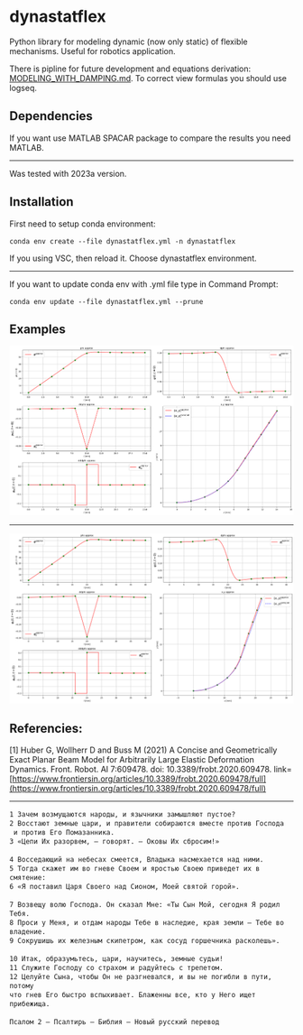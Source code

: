 # dynastatflex
Python library for modeling dynamic (now only static) of flexible mechanisms. Useful for robotics application.

There is pipline for future development and equations derivation: [MODELING_WITH_DAMPING.md](logsec/MODELING_WITH_DAMPING.md). To correct view formulas you should use logseq.

## Dependencies
If you want use MATLAB SPACAR package to compare the results you need MATLAB. 
- - - -
Was tested with 2023a version.

## Installation
First need to setup conda environment:
```
conda env create --file dynastatflex.yml -n dynastatflex
```
If you using VSC, then reload it. Choose dynastatflex environment.
- - - - 
If you want to update conda env with .yml file type in Command Prompt:
```
conda env update --file dynastatflex.yml --prune
```
## Examples
![alt text](images/momentcenterbeam_SPACARmatch.png)
- - - -
![alt text](images/momentcenterbeam_SPACARmatch2.png)

## Referencies:
[1] Huber G, Wollherr D and Buss M (2021) A Concise and Geometrically Exact Planar Beam Model for Arbitrarily Large Elastic Deformation Dynamics. Front. Robot. AI 7:609478. doi: 10.3389/frobt.2020.609478. link=[https://www.frontiersin.org/articles/10.3389/frobt.2020.609478/full](https://www.frontiersin.org/articles/10.3389/frobt.2020.609478/full)
- - - -
```
1 Зачем возмущаются народы, и язычники замышляют пустое?
2 Восстают земные цари, и правители собираются вместе против Господа
 и против Его Помазанника.
3 «Цепи Их разорвем, — говорят. — Оковы Их сбросим!»

4 Восседающий на небесах смеется, Владыка насмехается над ними.
5 Тогда скажет им во гневе Своем и яростью Своею приведет их в смятение:
6 «Я поставил Царя Своего над Сионом, Моей святой горой».

7 Возвещу волю Господа. Он сказал Мне: «Ты Сын Мой, сегодня Я родил Тебя.
8 Проси у Меня, и отдам народы Тебе в наследие, края земли — Тебе во владение.
9 Сокрушишь их железным скипетром, как сосуд горшечника расколешь».

10 Итак, образумьтесь, цари, научитесь, земные судьи!
11 Служите Господу со страхом и радуйтесь с трепетом.
12 Целуйте Сына, чтобы Он не разгневался, и вы не погибли в пути, потому
что гнев Его быстро вспыхивает. Блаженны все, кто у Него ищет прибежища.

Псалом 2 — Псалтирь — Библия — Новый русский перевод
```











